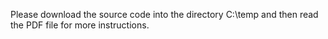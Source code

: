 Please download the source code into the directory C:\temp and then read the PDF file for more instructions.
